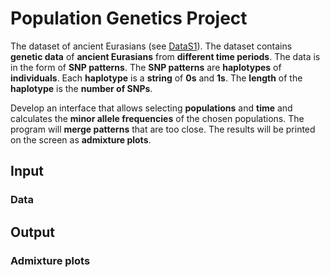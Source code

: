 # Population Genetics Project

The dataset of ancient Eurasians (see [DataS1](https://github.com/sarabehnamian/Origins-of-Ancient-Eurasian-Genomes/tree/main/steps/Step%200)). The dataset contains **genetic data** of **ancient Eurasians** from **different time periods**. The data is in the form of **SNP patterns**. The **SNP patterns** are **haplotypes** of **individuals**. Each **haplotype** is a **string** of **0s** and **1s**. The **length** of the **haplotype** is the **number of SNPs**.

Develop an interface that allows selecting **populations** and **time** and calculates the **minor allele frequencies** of the chosen populations. The program will **merge patterns** that are too close. The results will be printed on the screen as **admixture plots**.

## Input

### Data

## Output

### Admixture plots
